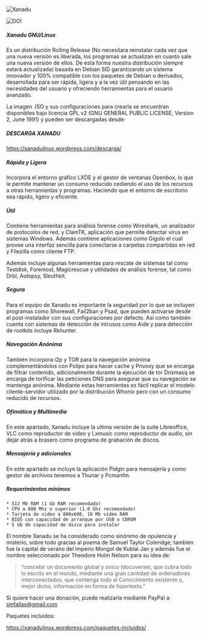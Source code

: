![Xanadu](https://secure.gravatar.com/blavatar/682914aac6283e9a208f6d5e847c8c3b?s=128&ts=1400168049) 

![DOI](https://zenodo.org/badge/4102/sinfallas/xanadu-linux.png)

##### Xanadu GNU/Linux #####

Es un distribución Rolling Release (No necesitara reinstalar cada vez que una nueva versión es liberada, los programas se actualizan en cuanto sale una nueva versión de ellos. De esta forma nuestra distribución siempre estará actualizada) basada en Debian SID garantizando un sistema innovador y 100% compatible con los paquetes de Debian o derivados, desarrollada para ser rápida, ligera y a la vez útil pensando en las necesidades del usuario y ofreciendo herramientas para el usuario avanzado.


La imagen .ISO y sus configuraciones para crearla se encuentran disponibles bajo licencia GPL v2 (GNU GENERAL PUBLIC LICENSE, Version 2, June 1991) y pueden ser descargadas desde:


##### DESCARGA XANADU #####

https://xanadulinux.wordpress.com/descarga/


##### Rápida y Ligera #####

Incorpora el entorno gráfico LXDE y el gestor de ventanas Openbox, lo que le permite mantener un consumo reducido cediendo el uso de los recursos a otras herramientas y programas. Haciendo que el entorno de escritorio sea rápido, ligero y eficiente.

##### Útil #####

Contiene herramientas para análisis forense como Wireshark, un analizador de protocolos de red, y ClamTK, aplicación que permite detectar virus en sistemas Windows. Además contiene aplicaciones como Gigolo el cual provee una interfaz sencilla para conectarse a carpetas compartidas en red y Filezilla como cliente FTP.

Además incluye algunas herramientas para rescate de sistemas tal como Testdisk, Foremost, Magicrescue y utilidades de análisis forense, tal como Drbl, Autopsy, Sleuthkit.

##### Segura #####

Para el equipo de Xanadu es importante la seguridad por lo que se incluyen programas como Shorewall, Fail2ban y Psad, que pueden activarse desde el post-instalador con sus configuraciones por defecto. Así como también cuenta con sistemas de detección de intrusos como Aide y para detección de rootkits incluye Rkhunter.

##### Navegación Anónima #####

También incorpora i2p y TOR para la navegación anónima complementándolos con Polipo para hacer cache y Privoxy que se encarga de filtrar contenido, adicionalmente durante la ejecución de tor Dnsmasq se encarga de torificar las peticiones DNS para asegurar que su navegación se mantenga anónima. Mediante estas herramientas es fácil replicar el modelo cliente-servidor utilizado por la distribución Whonix pero con un consumo reducido de recursos.

##### Ofimática y Multimedia #####

En este apartado, Xanadu incluye la ultima versión de la suite Libreoffice, VLC como reproductor de vídeo y Lxmusic como reproductor de audio, sin dejar atrás a brasero como programa de grabación de discos.

##### Mensajería y adicionales #####

En este apartado se incluye la aplicación Pidgin para mensajería y como gestor de archivos tenemos a Thunar y Pcmanfm.


##### Requerimientos mínimos #####

	* 512 Mb RAM (1 Gb RAM recomendado)
	* CPU a 800 Mhz o superior (1.0 Ghz recomendado)
	* Tarjeta de video a 800x600, 16 Mb vídeo RAM
	* BIOS con capacidad de arranque por USB o CDROM
	* 5 Gb de capacidad de disco para instalar

El nombre Xanadu se ha considerado como sinónimo de opulencia y misterio, sobre todo gracias al poema de Samuel Taylor Coleridge; también fue la capital de verano del imperio Mongol de Kublai Jan y además fue el nombre seleccionado por Theodore Holm Nelson para su idea de: 

<blockquote>
  <p>“concebir un documento global y único (docuverse), que cubra todo lo escrito en el mundo, mediante una gran cantidad de ordenadores interconectados, que contenga todo el Conocimiento existente o, mejor dicho, información en forma de hipertexto.”</p>
</blockquote>

Si quiere hacer una donación, puede realizarla mediante PayPal a: sinfallas@gmail.com

Paquetes incluidos:

https://xanadulinux.wordpress.com/paquetes-incluidos/
